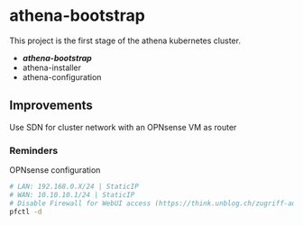 # athena-bootstrap

This project is the first stage of the athena kubernetes cluster.

- ***athena-bootstrap***
- athena-installer
- athena-configuration

## Improvements

Use SDN for cluster network with an OPNsense VM as router

### Reminders

OPNsense configuration

```bash
# LAN: 192.168.0.X/24 | StaticIP
# WAN: 10.10.10.1/24 | StaticIP
# Disable Firewall for WebUI access (https://think.unblog.ch/zugriff-auf-opnsense-web-gui-via-wan-nach-installation/)
pfctl -d
```
